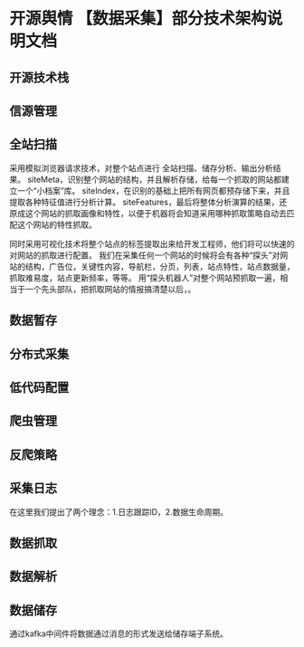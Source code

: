 # 开源舆情 【数据采集】部分技术架构说明文档


## 开源技术栈


## 信源管理


## 全站扫描  

采用模拟浏览器请求技术，对整个站点进行 全站扫描、储存分析、输出分析结果。
siteMeta，识别整个网站的结构，并且解析存储，给每一个抓取的网站都建立一个“小档案”库。
siteIndex，在识别的基础上把所有网页都预存储下来，并且提取各种特征值进行分析计算。
siteFeatures，最后将整体分析演算的结果，还原成这个网站的抓取画像和特性，以便于机器将会知道采用哪种抓取策略自动去匹配这个网站的特性抓取。

同时采用可视化技术将整个站点的标签提取出来给开发工程师，他们将可以快速的对网站的抓取进行配置。
我们在采集任何一个网站的时候将会有各种“探头”对网站的结构，广告位，关键性内容，导航栏，分页，列表，站点特性，站点数据量，抓取难易度，站点更新频率，等等。
用“探头机器人”对整个网站预抓取一遍，相当于一个先头部队，把抓取网站的情报搞清楚以后，。

## 数据暂存



## 分布式采集


## 低代码配置


## 爬虫管理


## 反爬策略



## 采集日志
在这里我们提出了两个理念：1.日志跟踪ID，2.数据生命周期。



## 数据抓取



## 数据解析


## 数据储存
通过kafka中间件将数据通过消息的形式发送给储存端子系统。


